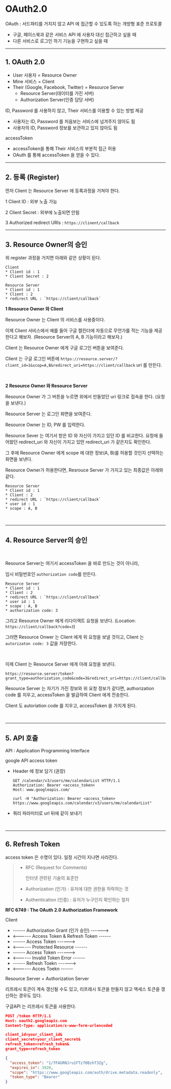 # OAuth2.0



OAuth : 서드파티를 거치지 않고 API 에 접근할 수 있도록 하는 개방형 표준 프로토콜



* 구글, 페이스북과 같은 서비스 API 에 사용자 대신 접근하고 싶을 때
* 다른 서비스로 로그인 하기 기능을 구현하고 싶을 때



---

## 1. OAuth 2.0



* User 사용자 = Resource Owner
* Mine 서비스 = Client
* Their (Google, Facebook, Twitter) = Resource Server
  * Resource Server(데이터를 가진 서버)
  * Authorization Server(인증 담당 서버)



ID, Password 를 사용하지 않고, Their 서비스를 이용할 수 있는 방법 제공

* 사용자는 ID, Password 를 처음보는 서비스에 넘겨주지 않아도 됨
* 사용자의 ID, Password 정보를 보관하고 있지 않아도 됨

accessToken

* accessToken을 통해 Their 서비스의 부분적 접근 허용
* OAuth 를 통해 accessToken 을 얻을 수 있다.



---

## 2. 등록 (Register)



먼저 Client 는 Resource Server 에 등록과정을 거쳐야 한다.



1 Client ID : 외부 노출 가능

2 Client Secret : 외부에 노출되면 안됨

3 Authorized redirect URIs : `https://clinent/callback`



---

## 3. Resource Owner의 승인



위 register 과정을 거치면 아래와 같은 상황이 된다.



```shell
Client
* Client id : 1
* Client Secret : 2

Resource Server
* Client id : 1
* Client : 2
* redirect URL : `https://client/callback`
```



**1 Resource Owner 와 Client**

Resource Owner 는 Client 의 서비스를 사용중이다.

이제 Client 서비스에서 예를 들어 구글 캘린더에 자동으로 무언가를 적는 기능을 제공한다고 해보자. (Resource Server의 A, B 기능이라고 해보자.)

Client 는 Resource Owner 에게 구글 로그인 버튼을 보여준다.

Client 는 구글 로그인 버튼에 `https://resource.server/?client_id=1&scop=A,B&redirect_uri=https://client/callback` uri 를 만든다.

<br />



**2 Resource Owner 와 Resource Server**

Resource Owner 가 그 버튼을 누르면 위에서 만들었던 uri 링크로 접속을 한다. (요청을 보낸다.)

Resource Server 는 로그인 화면을 보여준다.

Resource Owner 는 ID, PW 를 입력한다. 

Resource Sever 는 여기서 받은 ID 와 자신이 가지고 있던 ID 를 비교한다. 요청에 들어왔던 redirect_uri 와 자신이 가지고 있떤 redirect_uri 가 같은지도 확인한다.

그 후에 Resource Owner 에게 scope 에 대한 정보(A, B)를 허용할 것인지 선택하는 화면을 보낸다.

Resource Owner가 허용한다면, Resrouce Server 가 가지고 있는 최종값은 아래와 같다.

```shell
Resource Server
* Client id : 1
* Client : 2
* redirect URL : `https://client/callback`
* user id : 1
* scope : A, B
```



<br />

---

## 4. Resource Server의 승인

<br />

Resource Server는 여기서 accessToken 을 바로 만드는 것이 아니라,

임시 비밀번호인 ` authorization code `를 만든다.

```shell
Resource Server
* Client id : 1
* Client : 2
* redirect URL : `https://client/callback`
* user id : 1
* scope : A, B
* authorization code: 3
```



그리고 Resource Owner 에게 리다이렉트 요청을 보낸다. (Location: `https://client/callback?code=3`)

그러면 Resource Onwer 는 Client 에게 위 요청을 보낼 것이고, Client 는 `autorizaton code: 3` 값을 저장한다.

<br />

이제 Client 는 Resource Server 에게 아래 요청을 보낸다.

```shell
https://resource.server/token?grant_type=authorization_code&code=3&redirect_uri=https://client/callback&client_id=1&client_secret=2
```



Resource Server 는 자기가 가진 정보와 위 요청 정보가 같다면, authorization code 를 지우고, accessToken 을 발급하여 Client 에게 전송한다.

Client 도 autoriation code 를 지우고, accessToken 을 가지게 된다.

<br />

---

## 5. API 호출



API : Application Programming Interface



google API access token

* Header 에 정보 담기 (권장)

  ```shell
  GET /calendar/v3/users/me/calendarList HTTP/1.1
  Authorization: Bearer <access_token>
  Host: www.googleapis.com/
  ```

  ```shell
  curl -H "Authorization: Bearer <access_token> https://www.googleapis.com/calendar/v3/users/me/calendarList"
  ```

  

* 쿼리 파라미터로 url 뒤에 같이 보내기



<br />

---

## 6. Refresh Token



access token 은 수명이 있다. 일정 시간이 지나면 사라진다.



> * RFC (Request for Comments)
>
>   인터넷 관련된 기술의 표준안
>
> * Authorization (인가) : 유저에 대한 권한을 허락하는 것
> * Authentication (인증) : 유저가 누구인지 확인하는 절차

**RFC 6749 : The OAuth 2.0 Authorization Framework**



Client

* ------   Authorization Grant (인가 승인) ------>
* <------ Access Token & Refresh Token ------
* ------ Access Token ------>
* <------ Protected Resource ------
* ------ Access Token ------>
* <------  Invalid Token Error ------
* ------ Refresh Toekn ------>
* <------ Acces Toekn ------

Resource Server + Authorization Server



리프레시 토큰이 계속 갱신될 수도 있고, 리프레시 토큰을 만들지 않고 액세스 토큰을 갱신하는 경우도 있다.

구글API 는 리프레시 토큰을 사용한다.

```json
POST /token HTTP/1.1
Host: oauth2.googleapis.com
Content-Type: application/x-www-form-urlencoded

client_id=your_client_id&
client_secret=your_client_secret&
refresh_token=refresh_token&
grant_type=refresh_token
```

```json
{
  "access_token": "1/fFAGRNJru1FTz70BzhT3Zg",
  "expires_in": 3920,
  "scope": "https://www.googleapis.com/auth/drive.metadata.readonly",
  "token_type": "Bearer"
}
```







